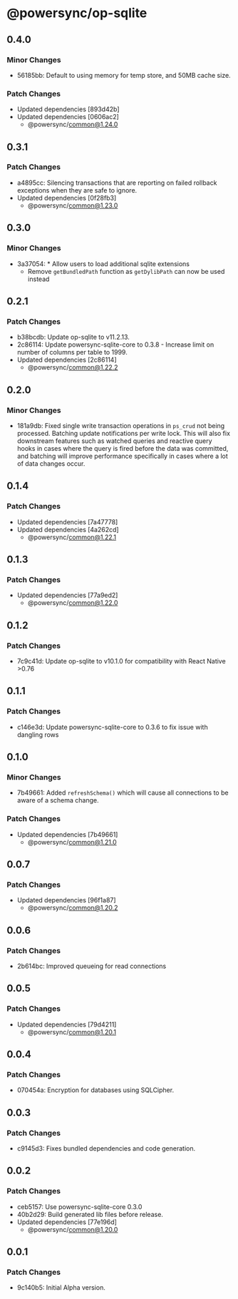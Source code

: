 # @powersync/op-sqlite

## 0.4.0

### Minor Changes

- 56185bb: Default to using memory for temp store, and 50MB cache size.

### Patch Changes

- Updated dependencies [893d42b]
- Updated dependencies [0606ac2]
  - @powersync/common@1.24.0

## 0.3.1

### Patch Changes

- a4895cc: Silencing transactions that are reporting on failed rollback exceptions when they are safe to ignore.
- Updated dependencies [0f28fb3]
  - @powersync/common@1.23.0

## 0.3.0

### Minor Changes

- 3a37054: \* Allow users to load additional sqlite extensions
  - Remove `getBundledPath` function as `getDylibPath` can now be used instead

## 0.2.1

### Patch Changes

- b38bcdb: Update op-sqlite to v11.2.13.
- 2c86114: Update powersync-sqlite-core to 0.3.8 - Increase limit on number of columns per table to 1999.
- Updated dependencies [2c86114]
  - @powersync/common@1.22.2

## 0.2.0

### Minor Changes

- 181a9db: Fixed single write transaction operations in `ps_crud` not being processed. Batching update notifications per write lock.
  This will also fix downstream features such as watched queries and reactive query hooks in cases where the query is fired before the data was committed, and batching will improve performance specifically in cases where a lot of data changes occur.

## 0.1.4

### Patch Changes

- Updated dependencies [7a47778]
- Updated dependencies [4a262cd]
  - @powersync/common@1.22.1

## 0.1.3

### Patch Changes

- Updated dependencies [77a9ed2]
  - @powersync/common@1.22.0

## 0.1.2

### Patch Changes

- 7c9c41d: Update op-sqlite to v10.1.0 for compatibility with React Native >0.76

## 0.1.1

### Patch Changes

- c146e3d: Update powersync-sqlite-core to 0.3.6 to fix issue with dangling rows

## 0.1.0

### Minor Changes

- 7b49661: Added `refreshSchema()` which will cause all connections to be aware of a schema change.

### Patch Changes

- Updated dependencies [7b49661]
  - @powersync/common@1.21.0

## 0.0.7

### Patch Changes

- Updated dependencies [96f1a87]
  - @powersync/common@1.20.2

## 0.0.6

### Patch Changes

- 2b614bc: Improved queueing for read connections

## 0.0.5

### Patch Changes

- Updated dependencies [79d4211]
  - @powersync/common@1.20.1

## 0.0.4

### Patch Changes

- 070454a: Encryption for databases using SQLCipher.

## 0.0.3

### Patch Changes

- c9145d3: Fixes bundled dependencies and code generation.

## 0.0.2

### Patch Changes

- ceb5157: Use powersync-sqlite-core 0.3.0
- 40b2d29: Build generated lib files before release.
- Updated dependencies [77e196d]
  - @powersync/common@1.20.0

## 0.0.1

### Patch Changes

- 9c140b5: Initial Alpha version.
